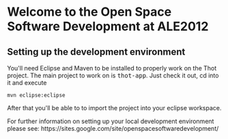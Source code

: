 <h1>Welcome to the Open Space Software Development at ALE2012</h1>

<h2>Setting up the development environment</h2>

<p>
You'll need Eclipse and Maven to be installed to properly work on the Thot project.
The main project to work on is <tt>thot-app</tt>. Just check it out, cd into it and execute <br/>

<code>mvn eclipse:eclipse</code> <br/>

After that you'll be able to to import the project into your eclipse workspace.
</p>

<p>
For further information on setting up your local development environment please see: https://sites.google.com/site/openspacesoftwaredevelopment/
</p>
